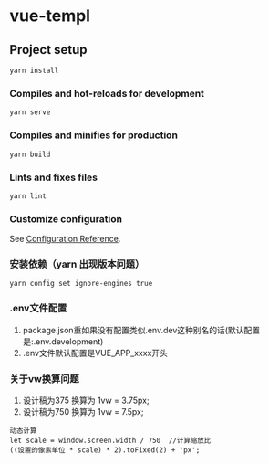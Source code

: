 # vue-templ

## Project setup
```
yarn install
```

### Compiles and hot-reloads for development
```
yarn serve
```

### Compiles and minifies for production
```
yarn build
```

### Lints and fixes files
```
yarn lint
```

### Customize configuration
See [Configuration Reference](https://cli.vuejs.org/config/).

### 安装依赖（yarn 出现版本问题）
```
yarn config set ignore-engines true
```


### .env文件配置
1. package.json重如果没有配置类似.env.dev这种别名的话(默认配置是:.env.development)
2. .env文件默认配置是VUE_APP_xxxx开头
### 关于vw换算问题
1. 设计稿为375  换算为  1vw = 3.75px;
2. 设计稿为750 换算为 1vw = 7.5px;

```
动态计算
let scale = window.screen.width / 750  //计算缩放比
((设置的像素单位 * scale) * 2).toFixed(2) + 'px';
```
